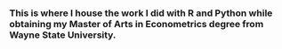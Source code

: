 ### This is where I house the work I did with R and Python while obtaining my Master of Arts in Econometrics degree from Wayne State University.
